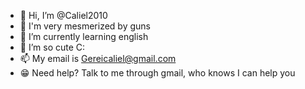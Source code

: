 - 👋 Hi, I’m @Caliel2010
- 👀 I'm very mesmerized by guns
- 🌱 I’m currently learning english
- 💞️ I’m so cute C:
- 📫 My email is Gereicaliel@gmail.com
- 😁 Need help? Talk to me through gmail, who knows I can help you
<!---
Caliel2010/Caliel2010 is a ✨ special ✨ repository because its `README.md` (this file) appears on your GitHub profile.
You can click the Preview link to take a look at your changes.
--->
